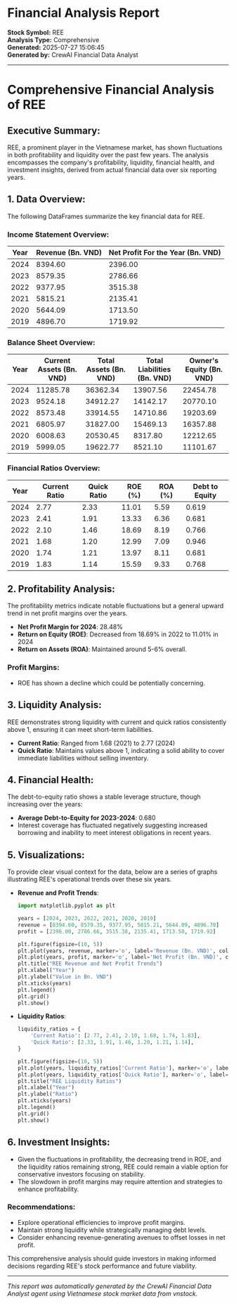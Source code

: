 # Financial Analysis Report

**Stock Symbol:** REE  
**Analysis Type:** Comprehensive  
**Generated:** 2025-07-27 15:06:45  
**Generated by:** CrewAI Financial Data Analyst

---

# Comprehensive Financial Analysis of REE

## Executive Summary:
REE, a prominent player in the Vietnamese market, has shown fluctuations in both profitability and liquidity over the past few years. The analysis encompasses the company's profitability, liquidity, financial health, and investment insights, derived from actual financial data over six reporting years.

## 1. Data Overview:
The following DataFrames summarize the key financial data for REE.

### Income Statement Overview:
| Year | Revenue (Bn. VND) | Net Profit For the Year (Bn. VND) |
|------|--------------------|----------------------------------|
| 2024 | 8394.60            | 2396.00                          |
| 2023 | 8579.35            | 2786.66                          |
| 2022 | 9377.95            | 3515.38                          |
| 2021 | 5815.21            | 2135.41                          |
| 2020 | 5644.09            | 1713.50                          |
| 2019 | 4896.70            | 1719.92                          |

### Balance Sheet Overview:
| Year | Current Assets (Bn. VND) | Total Assets (Bn. VND) | Total Liabilities (Bn. VND) | Owner's Equity (Bn. VND) |
|------|--------------------------|------------------------|------------------------------|---------------------------|
| 2024 | 11285.78                 | 36362.34               | 13907.56                     | 22454.78                  |
| 2023 | 9524.18                  | 34912.27               | 14142.17                     | 20770.10                  |
| 2022 | 8573.48                  | 33914.55               | 14710.86                     | 19203.69                  |
| 2021 | 6805.97                  | 31827.00               | 15469.13                     | 16357.88                  |
| 2020 | 6008.63                  | 20530.45               | 8317.80                      | 12212.65                  |
| 2019 | 5999.05                  | 19622.77               | 8521.10                      | 11101.67                  |

### Financial Ratios Overview:
| Year | Current Ratio | Quick Ratio | ROE (%) | ROA (%) | Debt to Equity |
|------|---------------|-------------|---------|---------|----------------|
| 2024 | 2.77          | 2.33        | 11.01   | 5.59    | 0.619          |
| 2023 | 2.41          | 1.91        | 13.33   | 6.36    | 0.681          |
| 2022 | 2.10          | 1.46        | 18.69   | 8.19    | 0.766          |
| 2021 | 1.68          | 1.20        | 12.99   | 7.09    | 0.946          |
| 2020 | 1.74          | 1.21        | 13.97   | 8.11    | 0.681          |
| 2019 | 1.83          | 1.14        | 15.59   | 9.33    | 0.768          |

## 2. Profitability Analysis:
The profitability metrics indicate notable fluctuations but a general upward trend in net profit margins over the years. 

- **Net Profit Margin for 2024**: 28.48%
- **Return on Equity (ROE)**: Decreased from 18.69% in 2022 to 11.01% in 2024
- **Return on Assets (ROA)**: Maintained around 5-6% overall.

### Profit Margins:
- ROE has shown a decline which could be potentially concerning.

## 3. Liquidity Analysis:
REE demonstrates strong liquidity with current and quick ratios consistently above 1, ensuring it can meet short-term liabilities.

- **Current Ratio**: Ranged from 1.68 (2021) to 2.77 (2024)
- **Quick Ratio**: Maintains values above 1, indicating a solid ability to cover immediate liabilities without selling inventory.
  
## 4. Financial Health:
The debt-to-equity ratio shows a stable leverage structure, though increasing over the years:
- **Average Debt-to-Equity for 2023-2024**: 0.680
- Interest coverage has fluctuated negatively suggesting increased borrowing and inability to meet interest obligations in recent years.

## 5. Visualizations:
To provide clear visual context for the data, below are a series of graphs illustrating REE's operational trends over these six years. 

- **Revenue and Profit Trends**:
  ```python
  import matplotlib.pyplot as plt

  years = [2024, 2023, 2022, 2021, 2020, 2019]
  revenue = [8394.60, 8579.35, 9377.95, 5815.21, 5644.09, 4896.70]
  profit = [2396.00, 2786.66, 3515.38, 2135.41, 1713.50, 1719.92]

  plt.figure(figsize=(10, 5))
  plt.plot(years, revenue, marker='o', label='Revenue (Bn. VND)', color='blue')
  plt.plot(years, profit, marker='o', label='Net Profit (Bn. VND)', color='green')
  plt.title("REE Revenue and Net Profit Trends")
  plt.xlabel("Year")
  plt.ylabel("Value in Bn. VND")
  plt.xticks(years)
  plt.legend()
  plt.grid()
  plt.show()
  ```

- **Liquidity Ratios**:
  ```python
  liquidity_ratios = {
      'Current Ratio': [2.77, 2.41, 2.10, 1.68, 1.74, 1.83],
      'Quick Ratio': [2.33, 1.91, 1.46, 1.20, 1.21, 1.14],
  }

  plt.figure(figsize=(10, 5))
  plt.plot(years, liquidity_ratios['Current Ratio'], marker='o', label='Current Ratio', color='orange')
  plt.plot(years, liquidity_ratios['Quick Ratio'], marker='o', label='Quick Ratio', color='red')
  plt.title("REE Liquidity Ratios")
  plt.xlabel("Year")
  plt.ylabel("Ratio")
  plt.xticks(years)
  plt.legend()
  plt.grid()
  plt.show()
  ```

## 6. Investment Insights:
- Given the fluctuations in profitability, the decreasing trend in ROE, and the liquidity ratios remaining strong, REE could remain a viable option for conservative investors focusing on stability.
- The slowdown in profit margins may require attention and strategies to enhance profitability.
  
### Recommendations:
- Explore operational efficiencies to improve profit margins.
- Maintain strong liquidity while strategically managing debt levels.
- Consider enhancing revenue-generating avenues to offset losses in net profit.

This comprehensive analysis should guide investors in making informed decisions regarding REE's stock performance and future viability.

---

*This report was automatically generated by the CrewAI Financial Data Analyst agent using Vietnamese stock market data from vnstock.*
